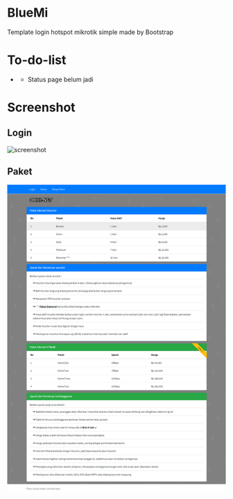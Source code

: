 # BlueMi
Template login hotspot mikrotik simple made by Bootstrap

# To-do-list
* - Status page belum jadi

# Screenshot
## Login
![screenshot](https://raw.githubusercontent.com/troke12/BlueMi/master/ss/login.png)

## Paket
![screenshot](ss/paket.png)
